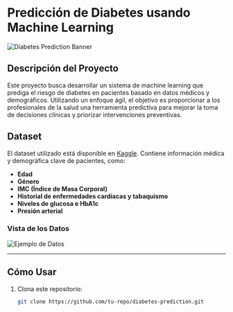 # **Predicción de Diabetes usando Machine Learning**

![Diabetes Prediction Banner](https://storage.googleapis.com/kaggle-datasets-images/3102947/5344155/d4f2d9d63736fff7b6ba10f73774752e/dataset-cover.png?t=2023-04-08-06-42-24)

## Descripción del Proyecto

Este proyecto busca desarrollar un sistema de machine learning que prediga el riesgo de diabetes en pacientes basado en datos médicos y demográficos. Utilizando un enfoque ágil, el objetivo es proporcionar a los profesionales de la salud una herramienta predictiva para mejorar la toma de decisiones clínicas y priorizar intervenciones preventivas.

## Dataset

El dataset utilizado está disponible en [Kaggle](https://www.kaggle.com/datasets/iammustafatz/diabetes-prediction-dataset). Contiene información médica y demográfica clave de pacientes, como:

* **Edad**
* **Género**
* **IMC (Índice de Masa Corporal)**
* **Historial de enfermedades cardíacas y tabaquismo**
* **Niveles de glucosa e HbA1c**
* **Presión arterial**

### Vista de los Datos

![Ejemplo de Datos](https://firebasestorage.googleapis.com/v0/b/personalwp-8822c.appspot.com/o/Diabetes%20Proyecto.png?alt=media&token=03e6f431-c7a2-4e35-b9be-b2b7f2a2eb7f)

---

## Cómo Usar

1. Clona este repositorio:
  
   ```bash
   git clone https://github.com/tu-repo/diabetes-prediction.git
